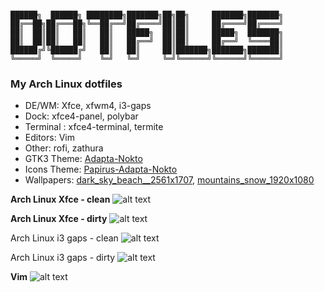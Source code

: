 ```

██████╗  ██████╗ ████████╗███████╗██╗██╗     ███████╗███████╗
██╔══██╗██╔═══██╗╚══██╔══╝██╔════╝██║██║     ██╔════╝██╔════╝
██║  ██║██║   ██║   ██║   █████╗  ██║██║     █████╗  ███████╗
██║  ██║██║   ██║   ██║   ██╔══╝  ██║██║     ██╔══╝  ╚════██║
██████╔╝╚██████╔╝   ██║   ██║     ██║███████╗███████╗███████║
╚═════╝  ╚═════╝    ╚═╝   ╚═╝     ╚═╝╚══════╝╚══════╝╚══════╝

```


### My Arch Linux dotfiles

* DE/WM: Xfce, xfwm4, i3-gaps
* Dock: xfce4-panel, polybar
* Terminal : xfce4-terminal, termite
* Editors: Vim
* Other: rofi, zathura
* GTK3 Theme: [Adapta-Nokto](https://github.com/adapta-project/adapta-gtk-theme)
* Icons Theme: [Papirus-Adapta-Nokto](https://github.com/PapirusDevelopmentTeam/papirus-icon-theme)
* Wallpapers: [dark_sky_beach__2561x1707](https://imgur.com/Uuh8q0r.jpg), [mountains_snow_1920x1080](https://imgur.com/pY05TH8.jpg)


**Arch Linux Xfce - clean**
![alt text](https://imgur.com/SdIvqvZ.jpg)

**Arch Linux Xfce - dirty**
![alt text](https://imgur.com/gHXgdti.jpg)

Arch Linux i3 gaps - clean
![alt text](https://imgur.com/9pL6S8y.jpg)

Arch Linux i3 gaps - dirty
![alt text](https://imgur.com/7mKO3bt.jpg)

**Vim**
![alt text](https://imgur.com/jF9mZ61.jpg)
